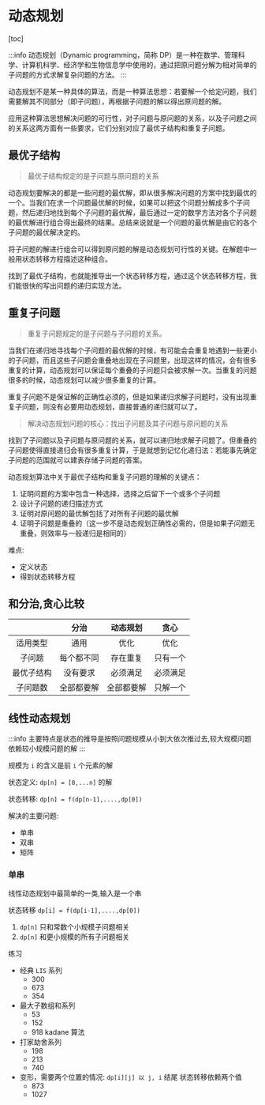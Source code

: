 # 动态规划

[toc]

:::info
动态规划（Dynamic programming，简称 DP）是一种在数学、管理科学、计算机科学、经济学和生物信息学中使用的，通过把原问题分解为相对简单的子问题的方式求解复杂问题的方法。
:::

动态规划不是某一种具体的算法，而是一种算法思想：若要解一个给定问题，我们需要解其不同部分（即子问题），再根据子问题的解以得出原问题的解。

应用这种算法思想解决问题的可行性，对子问题与原问题的关系，以及子问题之间的关系这两方面有一些要求，它们分别对应了最优子结构和重复子问题。

## 最优子结构

> 最优子结构规定的是子问题与原问题的关系

动态规划要解决的都是一些问题的最优解，即从很多解决问题的方案中找到最优的一个。当我们在求一个问题最优解的时候，如果可以把这个问题分解成多个子问题，然后递归地找到每个子问题的最优解，最后通过一定的数学方法对各个子问题的最优解进行组合得出最终的结果。总结来说就是一个问题的最优解是由它的各个子问题的最优解决定的。

将子问题的解进行组合可以得到原问题的解是动态规划可行性的关键。在解题中一般用状态转移方程描述这种组合。

找到了最优子结构，也就能推导出一个状态转移方程，通过这个状态转移方程，我们能很快的写出问题的递归实现方法。

## 重复子问题

> 重复子问题规定的是子问题与子问题的关系。

当我们在递归地寻找每个子问题的最优解的时候，有可能会会重复地遇到一些更小的子问题，而且这些子问题会重叠地出现在子问题里，出现这样的情况，会有很多重复的计算，动态规划可以保证每个重叠的子问题只会被求解一次。当重复的问题很多的时候，动态规划可以减少很多重复的计算。

重复子问题不是保证解的正确性必须的，但是如果递归求解子问题时，没有出现重复子问题，则没有必要用动态规划，直接普通的递归就可以了。

> 解决动态规划问题的核心：找出子问题及其子问题与原问题的关系

找到了子问题以及子问题与原问题的关系，就可以递归地求解子问题了。但重叠的子问题使得直接递归会有很多重复计算，于是就想到记忆化递归法：若能事先确定子问题的范围就可以建表存储子问题的答案。

动态规划算法中关于最优子结构和重复子问题的理解的关键点：

1. 证明问题的方案中包含一种选择，选择之后留下一个或多个子问题
2. 设计子问题的递归描述方式
3. 证明对原问题的最优解包括了对所有子问题的最优解
4. 证明子问题是重叠的（这一步不是动态规划正确性必需的，但是如果子问题无重叠，则效率与一般递归是相同的）

难点:

- 定义状态
- 得到状态转移方程

## 和分治,贪心比较

|            |    分治    |  动态规划  |   贪心   |
| :--------: | :--------: | :--------: | :------: |
|  适用类型  |    通用    |    优化    |   优化   |
|   子问题   | 每个都不同 |  存在重复  | 只有一个 |
| 最优子结构 |  没有要求  |  必须满足  | 必须满足 |
|  子问题数  | 全部都要解 | 全部都要解 | 只解一个 |

## 线性动态规划

:::info
主要特点是状态的推导是按照问题规模从小到大依次推过去,较大规模问题依赖较小规模问题的解
:::

规模为 `i` 的含义是前 `i` 个元素的解

状态定义: `dp[n] = [0,...n]` 的解

状态转移: `dp[n] = f(dp[n-1],....,dp[0])`

解决的主要问题:

- 单串
- 双串
- 矩阵

### 单串

线性动态规划中最简单的一类,输入是一个串

状态转移 `dp[i] = f(dp[i-1],....,dp[0])`

1. `dp[n]` 只和常数个小规模子问题相关
2. `dp[n]` 和更小规模的所有子问题相关

练习

- 经典 `LIS` 系列
  - 300
  - 673
  - 354
- 最大子数组和系列
  - 53
  - 152
  - 918 kadane 算法
- 打家劫舍系列
  - 198
  - 213
  - 740
- 变形，需要两个位置的情况: `dp[i][j] 以 j, i` 结尾 状态转移依赖两个值
  - 873
  - 1027
